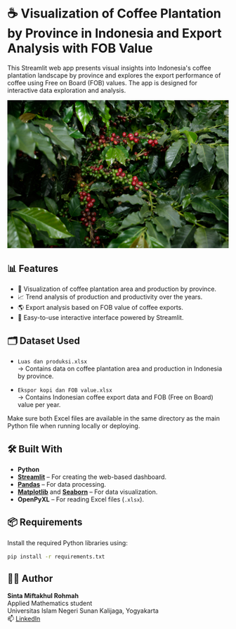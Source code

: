 # ☕ Visualization of Coffee Plantation by Province in Indonesia and Export Analysis with FOB Value


This Streamlit web app presents visual insights into Indonesia's coffee plantation landscape by province and explores the export performance of coffee using Free on Board (FOB) values. The app is designed for interactive data exploration and analysis.

<p align="center">
  <img src="Coffee_Plants.jpg" width="600"/>
</p>

## 📊 Features

- 📍 Visualization of coffee plantation area and production by province.
- 📈 Trend analysis of production and productivity over the years.
- 🌎 Export analysis based on FOB value of coffee exports.
- 🧩 Easy-to-use interactive interface powered by Streamlit.

## 🗂️ Dataset Used

- `Luas dan produksi.xlsx`  
  → Contains data on coffee plantation area and production in Indonesia by province.

- `Ekspor kopi dan FOB value.xlsx`  
  → Contains Indonesian coffee export data and FOB (Free on Board) value per year.

Make sure both Excel files are available in the same directory as the main Python file when running locally or deploying.

## 🛠️ Built With

- **Python**
- **[Streamlit](https://streamlit.io/)** – For creating the web-based dashboard.
- **[Pandas](https://pandas.pydata.org/)** – For data processing.
- **[Matplotlib](https://matplotlib.org/)** and **[Seaborn](https://seaborn.pydata.org/)** – For data visualization.
- **OpenPyXL** – For reading Excel files (`.xlsx`).

## 📦 Requirements

Install the required Python libraries using:

```bash
pip install -r requirements.txt
```


## 👩‍💻 Author

**Sinta Miftakhul Rohmah**  
Applied Mathematics student  
Universitas Islam Negeri Sunan Kalijaga, Yogyakarta  
📫 [LinkedIn](https://www.linkedin.com/in/sintamiftakhulr/)
